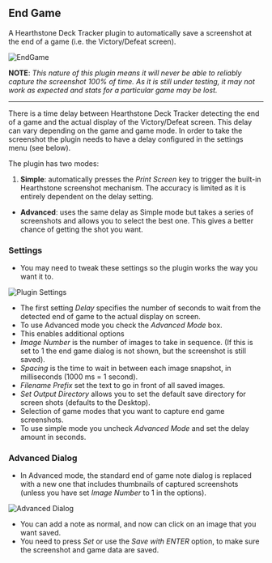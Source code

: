 ## End Game
A Hearthstone Deck Tracker plugin to automatically save a screenshot at the end of a game (i.e. the Victory/Defeat screen).

![EndGame](http://i.imgur.com/gXUHxTK.png)

**NOTE**: *This nature of this plugin means it will never be able to reliably capture the screenshot 100% of time. As it is still under testing, it may not work as expected and stats for a particular game may be lost.*

---

There is a time delay between Hearthstone Deck Tracker detecting the end of a game and the actual display of the Victory/Defeat screen. This delay can vary depending on the game and game mode. In order to take the screenshot the plugin needs to have a delay configured in the settings menu (see below).

The plugin has two modes:

1. **Simple**: automatically presses the *Print Screen* key to trigger the built-in Hearthstone screenshot mechanism. The accuracy is limited as it is entirely dependent on the delay setting.
- **Advanced**: uses the same delay as Simple mode but takes a series of screenshots and allows you to select the best one. This gives a better chance of getting the shot you want.

### Settings
- You may need to tweak these settings so the plugin works the way you want it to.

 ![Plugin Settings](http://i.imgur.com/JmbOsSR.png)

- The first setting *Delay* specifies the number of seconds to wait from the detected end of game to the actual display on screen.
- To use Advanced mode you check the *Advanced Mode* box.
- This enables additional options
 - *Image Number* is the number of images to take in sequence. (If this is set to 1 the end game dialog is not shown, but the screenshot is still saved).
 - *Spacing* is the time to wait in between each image snapshot, in milliseconds (1000 ms = 1 second).
 - *Filename Prefix* set the text to go in front of all saved images.
 - *Set Output Directory* allows you to set the default save directory for screen shots (defaults to the Desktop).
 - Selection of game modes that you want to capture end game screenshots.
- To use simple mode you uncheck *Advanced Mode* and set the delay amount in seconds.

### Advanced Dialog
- In Advanced mode, the standard end of game note dialog is replaced with a new one that includes thumbnails of captured screenshots (unless you have set *Image Number* to 1 in the options).

 ![Advanced Dialog](http://i.imgur.com/Wb00EVh.png)

- You can add a note as normal, and now can click on an image that you want saved.
- You need to press *Set* or use the *Save with ENTER* option, to make sure the screenshot and game data are saved.
